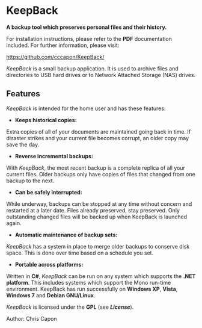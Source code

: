 # KeepBack

__A backup tool which preserves personal files and their history.__

For installation instructions, please refer to the __PDF__ documentation included.
For further information, please visit:

   https://github.com/cccapon/KeepBack/

_KeepBack_ is a small backup application.  It is used to archive files and directories to USB hard drives or to Network Attached Storage (NAS) drives.

## Features

_KeepBack_ is intended for the home user and has these features:

* __Keeps historical copies:__

Extra copies of all of your documents are maintained going back in time.  If disaster strikes and your current file becomes corrupt, an older copy may save the day.

* __Reverse incremental backups:__

With _KeepBack_, the most recent backup is a complete replica of all your current files.  Older backups only have copies of files that changed from one backup to the next.

* __Can be safely interrupted:__
 
While underway, backups can be stopped at any time without concern and restarted at a later date.  Files already preserved, stay preserved.  Only outstanding changed files will be backed up when KeepBack is launched again.

* __Automatic maintenance of backup sets:__

_KeepBack_ has a system in place to merge older backups to conserve disk space. This is done over time based on a schedule you set.

* __Portable across platforms:__

Written in __C#__, _KeepBack_ can be run on any system which supports the __.NET platform__.  This includes systems which support the Mono run-time environment. KeepBack has run successfully on __Windows XP__, __Vista__, __Windows 7__ and __Debian GNU/Linux__.


_KeepBack_ is licensed under the __GPL__ (see __*License*__).

Author: Chris Capon

